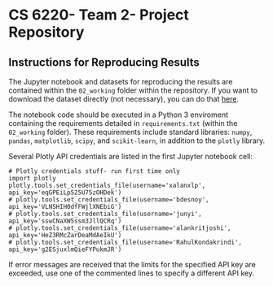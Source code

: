 # CS 6220- Team 2- Project Repository

## Instructions for Reproducing Results
The Jupyter notebook and datasets for reproducing the results are contained within the `02_working` folder within the repository. If you want to download the dataset directly (not necessary), you can do that [here](https://chronicdata.cdc.gov/Nutrition-Physical-Activity-and-Obesity/Nutrition-Physical-Activity-and-Obesity-Behavioral/hn4x-zwk7).

The notebook code should be executed in a Python 3 enviroment containing the requirements detailed in `requirements.txt` (within the `02_working` folder). These requirements include standard libraries: `numpy`, `pandas`, `matplotlib`, `scipy`, and `scikit-learn`, in addition to the `plotly` library. 

Several Plotly API credentials are listed in the first Jupyter notebook cell:

```
# Plotly credentials stuff- run first time only
import plotly
plotly.tools.set_credentials_file(username='xalanxlp', api_key='eqGPEiLp525U75zOHDek')
# plotly.tools.set_credentials_file(username='bdesnoy', api_key='VLNSHIH0dfFWjlXNEbiG')
# plotly.tools.set_credentials_file(username='junyi', api_key='sswCNaXW5ssm3JllQCRq')
# plotly.tools.set_credentials_file(username='alankritjoshi', api_key='HeZ3RMcZarDeaMdAeIkU')
# plotly.tools.set_credentials_file(username='RahulKondakrindi', api_key='g2ESjuxlmQieFYPukmJR')
```

If error messages are received that the limits for the specified API key are exceeded, use one of the commented lines to specify a different API key. 
